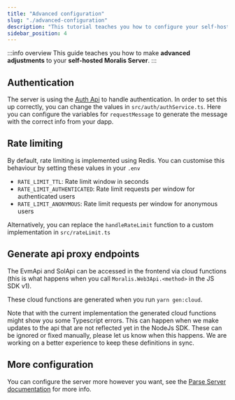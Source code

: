 ```yaml
---
title: "Advanced configuration"
slug: "./advanced-configuration"
description: "This tutorial teaches you how to configure your self-hosted Moralis Server."
sidebar_position: 4
---
```


:::info overview
This guide teaches you how to make **advanced adjustments** to your **self-hosted Moralis Server**.
:::

## Authentication

The server is using the [Auth Api](https://docs.moralis.io/reference/auth-api-overview) to handle authentication. In order to set this up correctly, you can change the values in `src/auth/authService.ts`. Here you can configure the variables for `requestMessage` to generate the message with the correct info from your dapp.

## Rate limiting

By default, rate limiting is implemented using Redis. You can customise this behaviour by setting these values in your `.env`

- `RATE_LIMIT_TTL`: Rate limit window in seconds
- `RATE_LIMIT_AUTHENTICATED`: Rate limit requests per window for authenticated users
- `RATE_LIMIT_ANONYMOUS`: Rate limit requests per window for anonymous users

Alternatively, you can replace the `handleRateLimit` function to a custom implementation in `src/rateLimit.ts`

## Generate api proxy endpoints

The EvmApi and SolApi can be accessed in the frontend via cloud functions (this is what happens when you call `Moralis.Web3Api.<method>` in the JS SDK v1).

These cloud functions are generated when you run `yarn gen:cloud`. 

Note that with the current implementation the generated cloud functions might show you some Typescript errors. This can happen when we make updates to the api that are not reflected yet in the NodeJs SDK. These can be ignored or fixed manually, please let us know when this happens. We are working on a better experience to keep these definitions in sync.

## More configuration

You can configure the server more however you want, see the [Parse Server documentation](https://docs.parseplatform.org/parse-server/guide/) for more info.